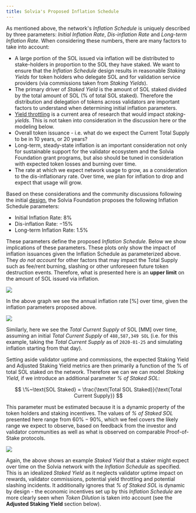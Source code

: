 ```yaml
---
title: Solvia's Proposed Inflation Schedule
---
```


As mentioned above, the network's _Inflation Schedule_ is uniquely described by three parameters: _Initial Inflation Rate_, _Dis-inflation Rate_ and _Long-term Inflation Rate_. When considering these numbers, there are many factors to take into account:

- A large portion of the SOL issued via inflation will be distributed to stake-holders in proportion to the SOL they have staked. We want to ensure that the _Inflation Schedule_ design results in reasonable _Staking Yields_ for token holders who delegate SOL and for validation service providers (via commissions taken from _Staking Yields_).
- The primary driver of _Staked Yield_ is the amount of SOL staked divided by the total amount of SOL (% of total SOL staked). Therefore the distribution and delegation of tokens across validators are important factors to understand when determining initial inflation parameters.
- [Yield throttling](https://forums.solana.com/t/validator-yield-throttling-proposal-discussion/855/5) is a current area of research that would impact _staking-yields_. This is not taken into consideration in the discussion here or the modeling below.
- Overall token issuance - i.e. what do we expect the Current Total Supply to be in 10 years, or 20 years?
- Long-term, steady-state inflation is an important consideration not only for sustainable support for the validator ecosystem and the Solvia Foundation grant programs, but also should be tuned in consideration with expected token losses and burning over time.
- The rate at which we expect network usage to grow, as a consideration to the dis-inflationary rate. Over time, we plan for inflation to drop and expect that usage will grow.

Based on these considerations and the community discussions following the initial [design](https://forums.solana.com/t/solana-inflation-design-overview/920), the Solvia Foundation proposes the following Inflation Schedule parameters:

- Initial Inflation Rate: $8\%$
- Dis-inflation Rate: $-15\%$
- Long-term Inflation Rate: $1.5\%$

These parameters define the proposed _Inflation Schedule_. Below we show implications of these parameters. These plots only show the impact of inflation issuances given the Inflation Schedule as parameterized above. They _do not account_ for other factors that may impact the Total Supply such as fee/rent burning, slashing or other unforeseen future token destruction events. Therefore, what is presented here is an **upper limit** on the amount of SOL issued via inflation.

![](/img/p_inflation_schedule.png)

In the above graph we see the annual inflation rate [$\%$] over time, given the inflation parameters proposed above.

![](/img/p_total_supply.png)

Similarly, here we see the _Total Current Supply_ of SOL [MM] over time, assuming an initial _Total Current Supply_ of `488,587,349 SOL` (i.e. for this example, taking the _Total Current Supply_ as of `2020-01-25` and simulating inflation starting from that day).

Setting aside validator uptime and commissions, the expected Staking Yield and Adjusted Staking Yield metrics are then primarily a function of the % of total SOL staked on the network. Therefore we can we can model _Staking Yield_, if we introduce an additional parameter _% of Staked SOL_:

$$
\%~\text{SOL Staked} = \frac{\text{Total SOL Staked}}{\text{Total Current Supply}}
$$

This parameter must be estimated because it is a dynamic property of the token holders and staking incentives. The values of _% of Staked SOL_ presented here range from $60\% - 90\%$, which we feel covers the likely range we expect to observe, based on feedback from the investor and validator communities as well as what is observed on comparable Proof-of-Stake protocols.

![](/img/p_ex_staked_yields.png)

Again, the above shows an example _Staked Yield_ that a staker might expect over time on the Solvia network with the _Inflation Schedule_ as specified. This is an idealized _Staked Yield_ as it neglects validator uptime impact on rewards, validator commissions, potential yield throttling and potential slashing incidents. It additionally ignores that _% of Staked SOL_ is dynamic by design - the economic incentives set up by this _Inflation Schedule_ are more clearly seen when _Token Dilution_ is taken into account (see the **Adjusted Staking Yield** section below).
